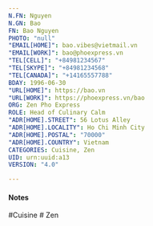 ```yaml
---
N.FN: Nguyen
N.GN: Bao
FN: Bao Nguyen
PHOTO: "null"
"EMAIL[HOME]": bao.vibes@vietmail.vn
"EMAIL[WORK]": bao@phoexpress.vn
"TEL[CELL]": "+84981234567"
"TEL[SKYPE]": "+84981234568"
"TEL[CANADA]": "+14165557788"
BDAY: 1996-06-30
"URL[HOME]": https://bao.vn
"URL[WORK]": https://phoexpress.vn/bao
ORG: Zen Pho Express
ROLE: Head of Culinary Calm
"ADR[HOME].STREET": 56 Lotus Alley
"ADR[HOME].LOCALITY": Ho Chi Minh City
"ADR[HOME].POSTAL": "70000"
"ADR[HOME].COUNTRY": Vietnam
CATEGORIES: Cuisine, Zen
UID: urn:uuid:a13
VERSION: "4.0"

---
```

#### Notes



 #Cuisine # Zen
